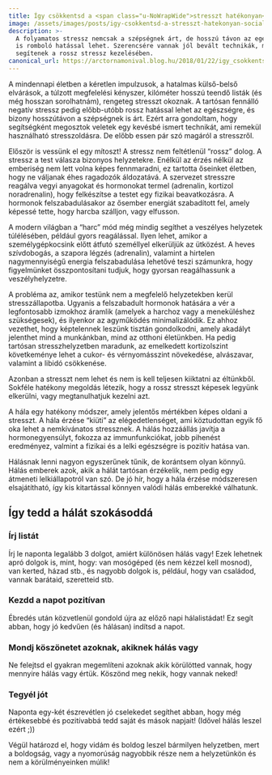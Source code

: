 ```yaml
---
title: Így csökkentsd a <span class="u-NoWrapWide">stresszt hatékonyan</span>
image: /assets/images/posts/igy-csokkentsd-a-stresszt-hatekonyan-social.jpg
description: >-
  A folyamatos stressz nemcsak a szépségnek árt, de hosszú távon az egészségre
  is romboló hatással lehet. Szerencsére vannak jól bevált technikák, melyek
  segítenek a rossz stressz kezelésében.
canonical_url: https://arctornamonival.blog.hu/2018/01/22/igy_csokkentsd_a_stresszt_hatekonyan
---
```


A mindennapi életben a kéretlen impulzusok, a hatalmas külső-belső elvárások, a
túlzott megfelelési kényszer, kilóméter hosszú teendő listák (és még hosszan
sorolhatnám), rengeteg stresszt okoznak. A tartósan fennálló negatív stressz
pedig előbb-utóbb rossz hatással lehet az egészségre, és bizony hosszútávon a
szépségnek is árt. Ezért arra gondoltam, hogy segítségként megosztok veletek egy
kevésbé ismert technikát, ami remekül használható stresszoldásra. De előbb essen
pár szó magáról a stresszről.

Először is vessünk el egy mítoszt! A stressz nem feltétlenül “rossz” dolog. A
stressz a test válasza bizonyos helyzetekre. Enélkül az érzés nélkül az
emberiség nem lett volna képes fennmaradni, ez tartotta őseinket életben, hogy
ne váljanak éhes ragadozók áldozatává. A szervezet stresszre reagálva vegyi
anyagokat és hormonokat termel (adrenalin, kortizol noradrenalin), hogy
felkészítse a testet egy fizikai beavatkozásra. A hormonok felszabadulásakor az
ősember energiát szabadított fel, amely képessé tette, hogy harcba szálljon,
vagy elfusson.

A modern világban a “harc” mód még mindig segíthet a veszélyes helyzetek
túlélésében, például gyors reagálással. Ilyen lehet, amikor a személygépkocsink
előtt átfutó személlyel elkerüljük az ütközést. A heves szívdobogás, a szapora
légzés (adrenalin), valamint a hirtelen nagymennyiségű energia felszabadulása
lehetővé teszi számunkra, hogy figyelmünket összpontosítani tudjuk, hogy gyorsan
reagálhassunk a veszélyhelyzetre.

A probléma az, amikor testünk nem a megfelelő helyzetekben kerül
stresszállapotba. Ugyanis a felszabadult hormonok hatására a vér a legfontosabb
izmokhoz áramlik (amelyek a harchoz vagy a meneküléshez szükségesek), és
ilyenkor az agyműködés minimalizálódik. Ez ahhoz vezethet, hogy képtelennek
leszünk tisztán gondolkodni, amely akadályt jelenthet mind a munkánkban, mind az
otthoni életünkben. Ha pedig tartósan stresszhelyzetben maradunk, az emelkedett
kortizolszint követkeménye lehet a cukor- és vérnyomásszint növekedése,
alvászavar, valamint a libidó csökkenése.

Azonban a stresszt nem lehet és nem is kell teljesen kiiktatni az éltünkből.
Sokféle hatékony megoldás létezik, hogy a rossz stresszt képesek legyünk
elkerülni, vagy megtanulhatjuk kezelni azt.

A hála egy hatékony módszer, amely jelentős mértékben képes oldani a stresszt. A
hála érzése “kiüti” az elégedetlenséget, ami köztudottan egyik fő oka lehet a
nemkívánatos stressznek. A hálás hozzáállás javítja a hormonegyensúlyt, fokozza
az immunfunkciókat, jobb pihenést eredményez, valmint a fizikai és a lelki
egészségre is pozitív hatása van.

Hálásnak lenni nagyon egyszerűnek tűnik, de korántsem olyan könnyű. Hálás
emberek azok, akik a hálát tartósan érzékelik, nem pedig egy átmeneti
lelkiállapotról van szó. De jó hír, hogy a hála érzése módszeresen
elsajátítható, így kis kitartással könnyen valódi hálás emberekké válhatunk.

## Így tedd a hálát szokásoddá

### Írj listát

Írj le naponta legalább 3 dolgot, amiért különösen hálás vagy! Ezek lehetnek
apró dolgok is, mint, hogy: van mosógéped (és nem kézzel kell mosnod), van
kerted, házad stb., és nagyobb dolgok is, például, hogy van családod, vannak
barátaid, szeretteid stb.

### Kezdd a napot pozitívan

Ébredés után közvetlenül gondold újra az előző napi hálalistádat! Ez segít
abban, hogy jó kedvűen (és hálásan) indítsd a napot.

### Mondj köszönetet azoknak, akiknek hálás vagy

Ne felejtsd el gyakran megemlíteni azoknak akik körülötted vannak, hogy mennyire
hálás vagy értük. Köszönd meg nekik, hogy vannak neked!

### Tegyél jót

Naponta egy-két észrevétlen jó cselekedet segíthet abban, hogy még értékesebbé
és pozitívabbá tedd saját és mások napjait! (Idővel hálás leszel ezért ;))

Végül határozd el, hogy vidám és boldog leszel bármilyen helyzetben, mert a
boldogság, vagy a nyomorúság nagyobbik része nem a helyzetünkön és nem a
körülményeinken múlik!
